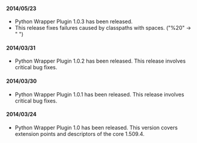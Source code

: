 #### 2014/05/23
* Python Wrapper Plugin 1.0.3 has been released.
* This release fixes failures caused by classpaths with spaces. ("%20" -> " ")

#### 2014/03/31
* Python Wrapper Plugin 1.0.2 has been released. This release involves critical bug fixes.  

#### 2014/03/30
* Python Wrapper Plugin 1.0.1 has been released. This release involves critical bug fixes.  

#### 2014/03/24
* Python Wrapper Plugin 1.0 has been released. This version covers extension points and descriptors of the core 1.509.4.